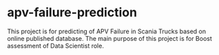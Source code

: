 # apv-failure-prediction
This project is for predicting of APV Failure in Scania Trucks based on online published database. The main purpose of this project is for Boost assessment of Data Scientist role.
